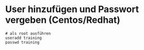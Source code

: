 # User hinzufügen und Passwort vergeben (Centos/Redhat)

```
# als root ausführen 
useradd training
passwd training
```
